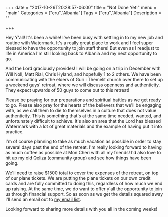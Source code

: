 +++
date = "2017-10-26T20:28:57-06:00"
title = "Not Done Yet!"
menu = "main"
Categories = ["cru","Albania"]
Tags = ["cru","Albania"]
Description = ""

+++

Hey Y'all!  It's been a while!  I've been busy with settling in to my new job and routine with Watermark.
It's a really great place to work and I feel super blessed to have the opportunity to join staff there!
But even as I readjust to life in America I'm still looking back to Albania and my next opportunity to
go.

And the Lord graciously provides!  I will be going on a trip in December with Will Noll, Matt Rial,
Chris Hyland, and hopefully 1 to 2 others.  We have been communicating with the elders of Guri i Themelit
church over there to set up a weekend guys' retreat, where we will discuss openness and authenticity.
They expect upwards of 50 guys to come out to this retreat!

Please be praying for our preparations and spiritual battles as we get ready to go.  Please also pray for
the hearts of the believers that we'll be engaging with, as we call them to die to themselves in a culture
that does not value authenticity.  This is something that's at the same time needed, wanted, and
unfortunately difficult to achieve.  It's also an area that the Lord has blessed Watermark with a lot of
great materials and the example of having put it into practice.

I'm of course planning to take as much vacation as possible in order to stay several days past the end
of the retreat.  I'm really looking forward to having as much coffee as possible at Mon Cheri with all
my friends! I'd also love to hit up my old Qeliza (community group) and see how things have been going.

We'll need to raise $1500 total to cover the expenses of the retreat, on top of our plane tickets.  We
are putting the plane tickets on our own credit cards and are fully committed to doing this, regardless
of how much we end up raising.  At the same time, we do want to offer y'all the opportunity to join
us through financial support.  So as soon as we get the details squared away I'll send an email out
to [my email list](/albania/#newsletterSignup).

Looking forward to sharing more details with you all in the coming weeks!